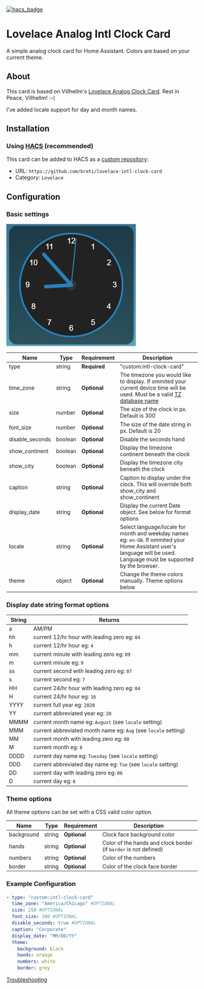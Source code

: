 [![hacs_badge](https://img.shields.io/badge/HACS-Custom-orange.svg?style=for-the-badge)](https://github.com/custom-components/hacs)

# Lovelace Analog Intl Clock Card

A simple analog clock card for Home Assistant. Colors are based on your current theme.

## About

This card is based on Villhellm's [Lovelace Analog Clock Card](https://github.com/Villhellm/lovelace-clock-card). Rest in Peace, Villhellm! :-(

I've added locale support for day and month names.

## Installation

### Using [HACS](https://hacs.xyz/) (recommended)

This card can be added to HACS as a [custom repository](https://hacs.xyz/docs/faq/custom_repositories):
* URL: `https://github.com/breti/lovelace-intl-clock-card`
* Category: `Lovelace`

## Configuration

### Basic settings

![Example](https://raw.githubusercontent.com/Villhellm/README_images/master/clock-card.png)

| Name | Type | Requirement | Description
| ---- | ---- | ------- | -----------
| type | string | **Required** | "custom:intl-clock-card"
| time_zone | string | **Optional** | The timezone you would like to display. If ommited your current device time will be used. Must be a valid [TZ database name](https://en.wikipedia.org/wiki/List_of_tz_database_time_zones)
| size | number | **Optional** | The size of the clock in px. Default is 300
| font_size | number | **Optional** | The size of the date string in px. Default is 20
| disable_seconds | boolean | **Optional** | Disable the seconds hand
| show_continent | boolean | **Optional** | Display the timezone continent beneath the clock
| show_city | boolean | **Optional** | Display the timezone city beneath the clock
| caption | string | **Optional** | Caption to display under the clock. This will override both show_city and show_continent
| display_date | string | **Optional** | Display the current Date object. See below for format options
| locale | string | **Optional** | Select language/locale for month and weekday names eg: `en-GB`. If ommited your Home Assistant user's language will be used. Language must be supported by the browser.
| theme | object | **Optional** | Change the theme colors manually. Theme options below

### Display date string format options

| String | Returns
| ---- | ----
| a | AM/PM
| hh | current 12/hr hour with leading zero eg: `04`
| h | current 12/hr hour eg: `4`
| mm | current minute with leading zero eg: `09`
| m | current minute eg: `9`
| ss | current second with leading zero eg: `07`
| s | current second eg: `7`
| HH | current 24/hr hour with leading zero eg: `04`
| H | current 24/hr hour eg: `16`
| YYYY | current full year eg: `2020`
| YY | current abbreviated year eg: `20` 
| MMMM | current month name eg: `August` (see `locale` setting)
| MMM | current abbreviated month name eg: `Aug` (see `locale` setting)
| MM | current month with leading zero eg: `08`
| M | current month eg: `8`
| DDDD | current day name eg: `Tuesday` (see `locale` setting)
| DDD | current abbreviated day name eg: `Tue` (see `locale` setting)
| DD | current day with leading zero eg: `06`
| D | current day eg: `6`

### Theme options

All theme options can be set with a CSS valid color option.

| Name | Type | Requirement | Description
| ---- | ---- | ------- | -----------
| background | string | **Optional** | Clock face background color
| hands | string | **Optional** | Color of the hands and clock border (if `border` is not defined)
| numbers | string | **Optional** | Color of the numbers
| border | string | **Optional** | Color of the clock face border

### Example Configuration

```yaml
- type: "custom:intl-clock-card"
  time_zone: "America/Chicago" #OPTIONAL
  size: 250 #OPTIONAL
  font_size: 100 #OPTIONAL
  disable_seconds: true #OPTIONAL
  caption: "Corporate"
  display_date: "MM/DD/YY"
  theme:
    background: black
    hands: orange
    numbers: white
    border: grey
```

[Troubleshooting](https://github.com/thomasloven/hass-config/wiki/Lovelace-Plugins)